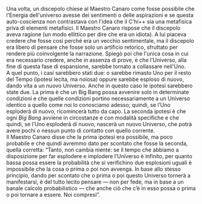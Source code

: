 Una volta, un discepolo chiese al Maestro Canaro come fosse possibile che l'Energia dell'universo avesse dei sentimenti o delle aspirazioni e se questa auto-coscienza non contrastava con l'idea che il C'hi++ sia una metafisica priva di elementi metafisici. 
Il Maestro Canaro rispose che il discepolo aveva ragione (un modo ellittico per dire che era un idiota). 
A lui piaceva credere che fosse così perché era un vecchio sentimentale, ma il discepolo era libero di pensare che fosse solo un artificio retorico, sfruttato per rendere più coinvolgente la narrazione. 
Spiegò poi che l'unica cosa in cui era necessario credere, anche in assenza di prove, è che l'Universo, alla fine di questa fase di espansione, sarebbe tornato a collassare nell'Uno.  
A quel punto, i casi sarebbero stati due: o sarebbe rimasto Uno per il resto del Tempo (ipotesi lecita, ma noiosa) oppure sarebbe esploso di nuovo, dando vita a un nuovo Universo.
Anche in questo caso le ipotesi sarebbero state due.
La prima è che un Big Bang possa avvenire solo in determinate condizioni e che quelle condizioni portino necessariamente a un Universo identico a quello come noi lo conosciamo adesso; quindi, se l’Uno esploderà di nuovo, ricomincerà tutto da capo. 
La seconda ipotesi è che ogni *Big Bang* avviene in circostanze e con modalità specifiche e che quindi, se l’Uno esploderà di nuovo, nascerà un nuovo Universo, che potrà avere pochi o nessun punto di contatto con quello corrente.  
Il Maestro Canaro disse che la prima ipotesi era possibile, ma poco probabile e che quindi avremmo dato per scontato che fosse la seconda, quella corretta: “Tanto, non cambia niente: se il tempo che abbiamo a disposizione per far esplodere e implodere l’Universo è infinito, per quanto bassa possa essere la probabilità che si verifichino due esplosioni uguali è  impossibile che la cosa o prima o poi non avvenga.
In base allo stesso principio, dando per scontato che o prima o poi questo Universo tornerà a manifestarsi, è del tutto lecito pensare &mdash; non per fede, ma in base a un banale calcolo probabilistico &mdash; che anche ciò che c’è in esso possa o prima o poi tornare a essere. 
Noi compresi”.

